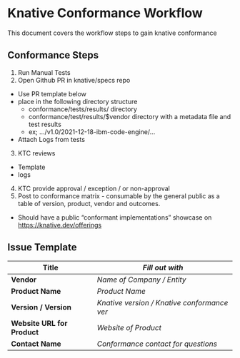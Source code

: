 # Knative Conformance Workflow

This document covers the workflow steps to gain knative conformance

## Conformance Steps
1. Run Manual Tests
2. Open Github PR in knative/specs repo 
  - Use PR template below
  - place in the following directory structure
    - conformance/tests/results/ directory
    - conformance/test/results/$vendor directory with a metadata file and test results
    - ex; .../v1.0/2021-12-18-ibm-code-engine/...
  - Attach Logs from tests
3. KTC reviews 
  - Template
  - logs
4. KTC provide approval / exception / or non-approval
5. Post to conformance matrix - consumable by the general public as a table of version, product, vendor and outcomes.
  - Should have a public “conformant implementations” showcase on https://knative.dev/offerings



## Issue Template

| **Title** | *Fill out with* |
| ------------------ | -------------------------------------------- |
| **Vendor** | *Name of Company / Entity* |
| **Product Name** | *Product Name* |
| **Version / Version** | *Knative version / Knative conformance ver* |
| **Website URL for Product** | *Website of Product* |
| **Contact Name** | *Conformance contact for questions* |





